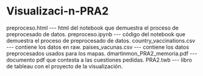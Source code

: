 # Visualizaci-n-PRA2


 preproceso.html   		      --- html del notebook que demuestra el proceso de preprocesado de datos.
 preproceso.ipynb  		      --- código del notebook que demuestra el proceso de preprocesado de datos.
 country_vaccinations.csv              --- contiene los datos en raw.
 paises_vacunas.csv                    --- contiene los datos preprocesados usados para los mapas.
 dmartinmon_PRA2_memoria.pdf           --- documento pdf que contesta a las cuestiones pedidas.
 PRA2.twb			      --- libro de tableau con el proyecto de la visualización.
